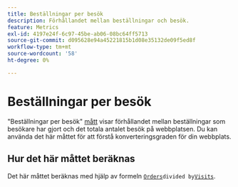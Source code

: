 ```yaml
---
title: Beställningar per besök
description: Förhållandet mellan beställningar och besök.
feature: Metrics
exl-id: 4197e24f-6c97-45be-ab06-08bc64ff5713
source-git-commit: d095628e94a45221815b1d08e35132de09f5ed8f
workflow-type: tm+mt
source-wordcount: '58'
ht-degree: 0%

---
```


# Beställningar per besök

&quot;Beställningar per besök&quot; [mått](overview.md) visar förhållandet mellan beställningar som besökare har gjort och det totala antalet besök på webbplatsen. Du kan använda det här måttet för att förstå konverteringsgraden för din webbplats.

## Hur det här måttet beräknas

Det här måttet beräknas med hjälp av formeln [`Orders`](orders.md)` divided by `[`Visits`](visits.md).
